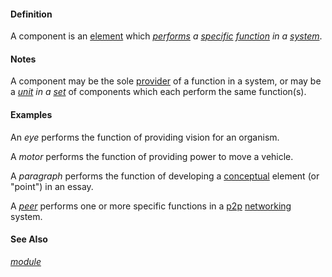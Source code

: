 #### Definition

A component is an [element](https://github.com/gcassel/Modular-Organization-Terminology/blob/master/terms/element.md) which
*[performs](https://github.com/gcassel/Modular-Organization-Terminology/blob/master/terms/perform.md) a [specific](https://github.com/gcassel/Modular-Organization-Terminology/blob/master/terms/specific.md) [function](https://github.com/gcassel/Modular-Organization-Terminology/blob/master/terms/function.md) in a [system](https://github.com/gcassel/Modular-Organization-Terminology/blob/master/terms/system.md)*.

#### Notes

A component may be the sole [provider](https://github.com/gcassel/Modular-Organization-Terminology/blob/master/terms/provide.md) of a function in a system, or may be a *[unit](https://github.com/gcassel/Modular-Organization-Terminology/blob/master/terms/unit.md) in a [set](https://github.com/gcassel/Modular-Organization-Terminology/blob/master/terms/set.md)* of components which each perform the same function(s).

#### Examples

An *eye* performs the function of providing vision for an organism.

A *motor* performs the function of providing power to move a vehicle.

A *paragraph* performs the function of developing a [conceptual](https://github.com/gcassel/Modular-Organization-Terminology/blob/master/terms/concept.md) element (or "point") in an essay.

A *[peer](https://github.com/gcassel/Modular-Organization-Terminology/blob/master/terms/peer.md)* performs one or more specific functions in a [p2p](https://github.com/gcassel/Modular-Organization-Terminology/blob/master/compound-terms/p2p.md) [networking](https://github.com/gcassel/Modular-Organization-Terminology/blob/master/terms/network.md) system.

#### See Also 

*[module](https://github.com/gcassel/Modular-Organization-Terminology/blob/master/terms/module.md)*
